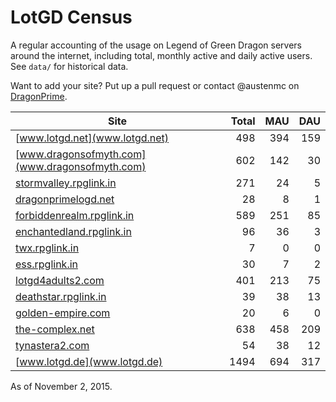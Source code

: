 # LotGD Census
A regular accounting of the usage on Legend of Green Dragon servers around the internet, including total, monthly active and daily active users. See `data/` for historical data.

Want to add your site? Put up a pull request or contact @austenmc on [DragonPrime](http://dragonprime.net).


Site | Total | MAU | DAU
--- | ---:| ---:| ---:
[www.lotgd.net](www.lotgd.net)|498|394|159
[www.dragonsofmyth.com](www.dragonsofmyth.com)|602|142|30
[stormvalley.rpglink.in](stormvalley.rpglink.in)|271|24|5
[dragonprimelogd.net](dragonprimelogd.net)|28|8|1
[forbiddenrealm.rpglink.in](forbiddenrealm.rpglink.in)|589|251|85
[enchantedland.rpglink.in](enchantedland.rpglink.in)|96|36|3
[twx.rpglink.in](twx.rpglink.in)|7|0|0
[ess.rpglink.in](ess.rpglink.in)|30|7|2
[lotgd4adults2.com](lotgd4adults2.com)|401|213|75
[deathstar.rpglink.in](deathstar.rpglink.in)|39|38|13
[golden-empire.com](golden-empire.com)|20|6|0
[the-complex.net](the-complex.net)|638|458|209
[tynastera2.com](tynastera2.com)|54|38|12
[www.lotgd.de](www.lotgd.de)|1494|694|317

As of November 2, 2015.
